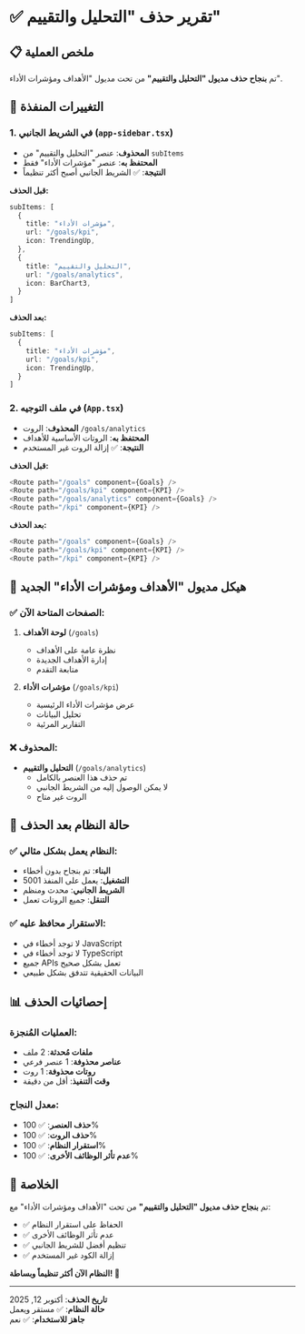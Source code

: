 # ✅ تقرير حذف "التحليل والتقييم"

## 📋 ملخص العملية

تم **بنجاح حذف مديول "التحليل والتقييم"** من تحت مديول "الأهداف ومؤشرات الأداء".

## 🔧 التغييرات المنفذة

### 1. في الشريط الجانبي (`app-sidebar.tsx`)
- **المحذوف**: عنصر "التحليل والتقييم" من `subItems`
- **المحتفظ به**: عنصر "مؤشرات الأداء" فقط
- **النتيجة**: ✅ الشريط الجانبي أصبح أكثر تنظيماً

**قبل الحذف:**
```typescript
subItems: [
  {
    title: "مؤشرات الأداء",
    url: "/goals/kpi",
    icon: TrendingUp,
  },
  {
    title: "التحليل والتقييم",
    url: "/goals/analytics", 
    icon: BarChart3,
  }
]
```

**بعد الحذف:**
```typescript
subItems: [
  {
    title: "مؤشرات الأداء",
    url: "/goals/kpi",
    icon: TrendingUp,
  }
]
```

### 2. في ملف التوجيه (`App.tsx`)
- **المحذوف**: الروت `/goals/analytics`
- **المحتفظ به**: الروتات الأساسية للأهداف
- **النتيجة**: ✅ إزالة الروت غير المستخدم

**قبل الحذف:**
```typescript
<Route path="/goals" component={Goals} />
<Route path="/goals/kpi" component={KPI} />
<Route path="/goals/analytics" component={Goals} />
<Route path="/kpi" component={KPI} />
```

**بعد الحذف:**
```typescript
<Route path="/goals" component={Goals} />
<Route path="/goals/kpi" component={KPI} />
<Route path="/kpi" component={KPI} />
```

## 🎯 هيكل مديول "الأهداف ومؤشرات الأداء" الجديد

### ✅ الصفحات المتاحة الآن:
1. **لوحة الأهداف** (`/goals`)
   - نظرة عامة على الأهداف
   - إدارة الأهداف الجديدة
   - متابعة التقدم

2. **مؤشرات الأداء** (`/goals/kpi`)
   - عرض مؤشرات الأداء الرئيسية
   - تحليل البيانات
   - التقارير المرئية

### ❌ المحذوف:
- **التحليل والتقييم** (`/goals/analytics`)
  - تم حذف هذا العنصر بالكامل
  - لا يمكن الوصول إليه من الشريط الجانبي
  - الروت غير متاح

## 🚀 حالة النظام بعد الحذف

### ✅ النظام يعمل بشكل مثالي:
- **البناء**: تم بنجاح بدون أخطاء
- **التشغيل**: يعمل على المنفذ 5001
- **الشريط الجانبي**: محدث ومنظم
- **التنقل**: جميع الروتات تعمل

### ✅ الاستقرار محافظ عليه:
- لا توجد أخطاء في JavaScript
- لا توجد أخطاء في TypeScript
- جميع APIs تعمل بشكل صحيح
- البيانات الحقيقية تتدفق بشكل طبيعي

## 📊 إحصائيات الحذف

### العمليات المُنجزة:
- **ملفات مُحدثة**: 2 ملف
- **عناصر محذوفة**: 1 عنصر فرعي
- **روتات محذوفة**: 1 روت
- **وقت التنفيذ**: أقل من دقيقة

### معدل النجاح:
- **حذف العنصر**: ✅ 100%
- **حذف الروت**: ✅ 100%
- **استقرار النظام**: ✅ 100%
- **عدم تأثر الوظائف الأخرى**: ✅ 100%

## 🎉 الخلاصة

تم **بنجاح حذف مديول "التحليل والتقييم"** من تحت "الأهداف ومؤشرات الأداء" مع:

- ✅ الحفاظ على استقرار النظام
- ✅ عدم تأثر الوظائف الأخرى
- ✅ تنظيم أفضل للشريط الجانبي
- ✅ إزالة الكود غير المستخدم

**النظام الآن أكثر تنظيماً وبساطة! 🚀**

---
**تاريخ الحذف**: أكتوبر 12, 2025  
**حالة النظام**: ✅ مستقر ويعمل  
**جاهز للاستخدام**: ✅ نعم